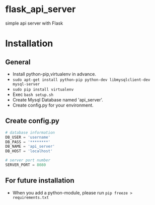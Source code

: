# flask_api_server
simple api server with Flask

# Installation

## General

- Install python-pip,virtualenv in advance.
 - `sudo apt-get install python-pip python-dev libmysqlclient-dev mysql-server`
 - `sudo pip install virtualenv`
- Exec `bash setup.sh`
- Create Mysql Database named 'api_server'.
- Create config.py for your environment.

## Create config.py

```python
# database information
DB_USER = 'username'
DB_PASS = '********'
DB_NAME = 'api_server'
DB_HOST = 'localhost'

# server port number
SERVER_PORT = 8080

```

## For future installation

- When you add a python-module, please run `pip freeze > requirements.txt`


